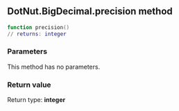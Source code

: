 ## DotNut.BigDecimal.precision method


```lua
function precision()
// returns: integer
```


### Parameters

This method has no parameters.

### Return value

Return type: **integer**


